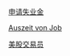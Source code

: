 [申请失业金](https://spontanumdiewelt.de/reise-planen/job-kuendigen-weltreise-arbeitsamt-arbeitslos-melden/)

[Auszeit von Job](http://reisendzuhause.de/sabbatical-kuendigung-arbeitsamt/)

[美股交易员](https://zhuanlan.zhihu.com/p/100710641)